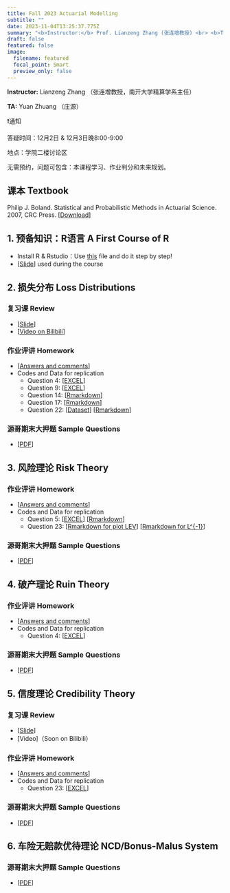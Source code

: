```yaml
---
title: Fall 2023 Actuarial Modelling
subtitle: ""
date: 2023-11-04T13:25:37.775Z
summary: "<b>Instructor:</b> Prof. Lianzeng Zhang (张连增教授) <br> <b>Teaching Assistant:</b> Yuan Zhuang (庄源)"
draft: false
featured: false
image:
  filename: featured
  focal_point: Smart
  preview_only: false
---
```

<b>Instructor:</b> Lianzeng Zhang （张连增教授，南开大学精算学系主任）

<b>TA:</b> Yuan Zhuang （庄源）

<p>&#10071;通知</p>

答疑时间：12月2日 & 12月3日晚8:00-9:00

地点：学院二楼讨论区

无需预约，问题可包含：本课程学习、作业判分和未来规划。

## 课本 Textbook
Philip J. Boland. Statistical and Probabilistic Methods in
Actuarial Science. 2007, CRC Press. [[Download](https://yuanzhuang.xyz/uploads/Actuarial_Modelling/Statistical%20and%20Probabilistic%20Methods%20in%20Actuarial%20Science.pdf)]

## 1. 预备知识：R语言 A First Course of R

* Install R & Rstudio：Use [this](https://yuanzhuang.xyz/uploads/Actuarial_Modelling/Base_R/Install_R.pdf) file and do it step by step!
* [[Slide](https://yuanzhuang.xyz/uploads/Actuarial_Modelling/Base_R/BasicR.pdf)] used during the course

## 2. 损失分布 Loss Distributions
### 复习课 Review
* [[Slide](https://yuanzhuang.xyz/uploads/Actuarial_Modelling/Chap_2/Review_Actuarial_Modelling_Chap_2.pdf)] 
* [[Video on Bilibili](https://www.bilibili.com/video/BV1Ua4y1r7uL/)]
### 作业评讲 Homework
* [[Answers and comments](https://yuanzhuang.xyz/uploads/Actuarial_Modelling/Chap_2/Actuarial_Modelling_Answers_Chap_2.pdf)]
* Codes and Data for replication
  * Question 4: [[EXCEL](https://yuanzhuang.xyz/uploads/Actuarial_Modelling/Chap_2/Chap_2_Qusetion_4.xlsx)]
  * Question 9: [[EXCEL](https://yuanzhuang.xyz/uploads/Actuarial_Modelling/Chap_2/Chap_2_Qusetion_9.xlsx)]
  * Question 14: [[Rmarkdown](https://yuanzhuang.xyz/uploads/Actuarial_Modelling/Chap_2/Chap_2_Question_14.Rmd)]
  * Question 17: [[Rmarkdown](https://yuanzhuang.xyz/uploads/Actuarial_Modelling/Chap_2/Chap_2_Question_17.Rmd)]
  * Question 22: [[Dataset](https://yuanzhuang.xyz/uploads/Actuarial_Modelling/Chap_2/Chap_2_Dataset_Theft.xlsx)] [[Rmarkdown](https://yuanzhuang.xyz/uploads/Actuarial_Modelling/Chap_2/Chap_2_Question_22.Rmd)]
### 源哥期末大押题 Sample Questions
* [[PDF](https://yuanzhuang.xyz/uploads/Actuarial_Modelling/Chap_2/Actuarial_Modelling_Chap2_Candidate_Questions.pdf)] 

## 3. 风险理论 Risk Theory
### 作业评讲 Homework
* [[Answers and comments](https://yuanzhuang.xyz/uploads/Actuarial_Modelling/Chap_3/Actuarial_Modelling_Answers_Chap_3.pdf)]
* Codes and Data for replication
  * Question 5: [[EXCEL](https://yuanzhuang.xyz/uploads/Actuarial_Modelling/Chap_3/Chap_3_Qusetion_5.xlsx)] [[Rmarkdown](https://yuanzhuang.xyz/uploads/Actuarial_Modelling/Chap_3/Chap_3_Question_5.Rmd)]
  * Question 23: [[Rmarkdown for plot LEV](https://yuanzhuang.xyz/uploads/Actuarial_Modelling/Chap_3/Chap_3_Question_23_LEV.Rmd)] [[Rmarkdown for L^{-1}](https://yuanzhuang.xyz/uploads/Actuarial_Modelling/Chap_3/Chap_3_Question_23_M_star.Rmd)]
### 源哥期末大押题 Sample Questions
* [[PDF](https://yuanzhuang.xyz/uploads/Actuarial_Modelling/Chap_3/Actuarial_Modelling_Chap3_Candidate_Questions.pdf)] 

## 4. 破产理论 Ruin Theory
### 作业评讲 Homework
* [[Answers and comments](https://yuanzhuang.xyz/uploads/Actuarial_Modelling/Chap_4/Actuarial_Modelling_Answers_Chap_4.pdf)]
* Codes and Data for replication
  * Question 4: [[EXCEL](https://yuanzhuang.xyz/uploads/Actuarial_Modelling/Chap_4/Chap_4_Qusetion_4.xlsx)]
### 源哥期末大押题 Sample Questions
* [[PDF](https://yuanzhuang.xyz/uploads/Actuarial_Modelling/Chap_4/Actuarial_Modelling_Chap4_Candidate_Questions.pdf)] 

## 5. 信度理论 Credibility Theory
### 复习课 Review
* [[Slide](https://yuanzhuang.xyz/uploads/Actuarial_Modelling/Chap_5/Review_Actuarial_Modelling_Chap_5.pdf)] 
* [Video]（Soon on Bilibili）
### 作业评讲 Homework
* [[Answers and comments](https://yuanzhuang.xyz/uploads/Actuarial_Modelling/Chap_5/Actuarial_Modelling_Answers_Chap_5.pdf)]
* Codes and Data for replication
  * Question 23: [[EXCEL](https://yuanzhuang.xyz/uploads/Actuarial_Modelling/Chap_5/Chap_5_Qusetion_23.xlsx)]
### 源哥期末大押题 Sample Questions
* [[PDF](https://yuanzhuang.xyz/uploads/Actuarial_Modelling/Chap_5/Actuarial_Modelling_Chap5_Candidate_Questions.pdf)] 

## 6. 车险无赔款优待理论 NCD/Bonus-Malus System
### 源哥期末大押题 Sample Questions
* [[PDF](https://yuanzhuang.xyz/uploads/Actuarial_Modelling/Chap_6/Actuarial_Modelling_Chap6_Candidate_Questions.pdf)] 
